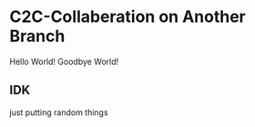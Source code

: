 # C2C-Collaberation on Another Branch
Hello World! Goodbye World!
## IDK
just putting random things

